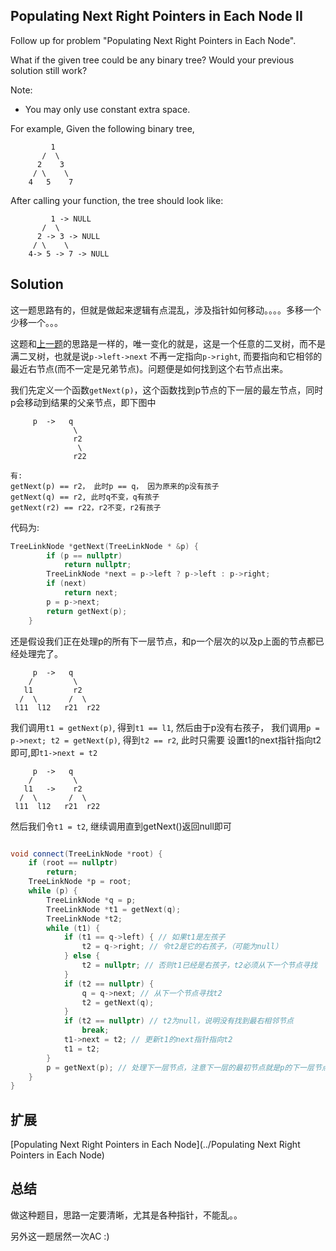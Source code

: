 ## Populating Next Right Pointers in Each Node II

Follow up for problem "Populating Next Right Pointers in Each Node".

What if the given tree could be any binary tree? Would your previous solution still work?

Note:

* You may only use constant extra space.

For example,
Given the following binary tree,

```
         1
       /  \
      2    3
     / \    \
    4   5    7
```

After calling your function, the tree should look like:

```
         1 -> NULL
       /  \
      2 -> 3 -> NULL
     / \    \
    4-> 5 -> 7 -> NULL
```

## Solution

这一题思路有的，但就是做起来逻辑有点混乱，涉及指针如何移动。。。。多移一个少移一个。。。

这题和[上一题](../PopulatingNextRightPointersinEachNodeII)的思路是一样的，唯一变化的就是，这是一个任意的二叉树，而不是
满二叉树，也就是说`p->left->next` 不再一定指向`p->right`, 而要指向和它相邻的最近右节点(而不一定是兄弟节点)。问题便是如何找到这个右节点出来。

我们先定义一个函数`getNext(p)`，这个函数找到p节点的下一层的最左节点，同时p会移动到结果的父亲节点，即下图中

```
     p  ->   q
              \
              r2
               \
              r22

有:
getNext(p) == r2， 此时p == q， 因为原来的p没有孩子
getNext(q) == r2, 此时q不变，q有孩子
getNext(r2) == r22，r2不变，r2有孩子

```

代码为:

```cpp
TreeLinkNode *getNext(TreeLinkNode * &p) {
		if (p == nullptr)
			return nullptr;
		TreeLinkNode *next = p->left ? p->left : p->right;
		if (next)
			return next;
		p = p->next;
		return getNext(p);
	}
```

还是假设我们正在处理p的所有下一层节点，和p一个层次的以及p上面的节点都已经处理完了。

```
     p  ->   q
    /         \
   l1         r2
  /  \       /  \
 l11  l12   r21  r22
```

我们调用`t1 = getNext(p)`, 得到`t1 == l1`, 然后由于p没有右孩子， 我们调用`p = p->next; t2 = getNext(p)`, 得到`t2 == r2`, 此时只需要
设置t1的next指针指向t2即可,即`t1->next = t2`

```
     p  ->   q
    /         \
   l1   ->    r2
  /  \       /  \
 l11  l12   r21  r22
```

然后我们令`t1 = t2`, 继续调用直到getNext()返回null即可

```cpp

void connect(TreeLinkNode *root) {
	if (root == nullptr)
		return;
	TreeLinkNode *p = root;
	while (p) {
		TreeLinkNode *q = p;
		TreeLinkNode *t1 = getNext(q);
		TreeLinkNode *t2;
		while (t1) {
			if (t1 == q->left) { // 如果t1是左孩子
				t2 = q->right; // 令t2是它的右孩子，（可能为null）
			} else {
				t2 = nullptr; // 否则t1已经是右孩子，t2必须从下一个节点寻找
			}
			if (t2 == nullptr) {
				q = q->next; // 从下一个节点寻找t2
				t2 = getNext(q);
			}
			if (t2 == nullptr) // t2为null，说明没有找到最右相邻节点
				break;
			t1->next = t2; // 更新t1的next指针指向t2
			t1 = t2; 
		}
		p = getNext(p); // 处理下一层节点，注意下一层的最初节点就是p的下一层节点的最左节点，即getNext(p)
	}
}
```

## 扩展

[Populating Next Right Pointers in Each Node](../Populating Next Right Pointers in Each Node)

## 总结

做这种题目，思路一定要清晰，尤其是各种指针，不能乱。。

另外这一题居然一次AC :)

